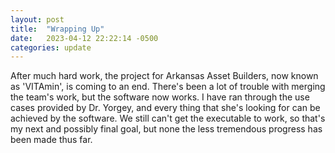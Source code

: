 ```yaml
---
layout: post
title:  "Wrapping Up"
date:   2023-04-12 22:22:14 -0500
categories: update
---
```


After much hard work, the project for Arkansas Asset Builders, now known as 'VITAmin', is coming to an end.
There's been a lot of trouble with merging the team's work, but the software now works. I have ran through the use cases provided by Dr. Yorgey, and every thing that she's looking for can be achieved by the software.
We still can't get the executable to work, so that's my next and possibly final goal, but none the less tremendous progress has been made thus far.
